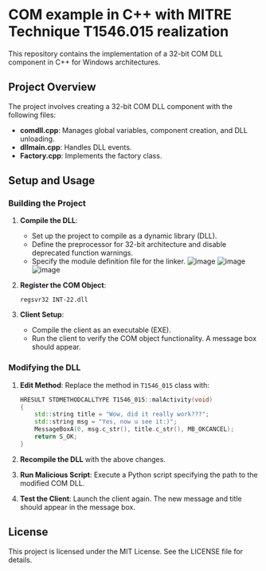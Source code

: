 # COM example in C++ with MITRE Technique T1546.015 realization

This repository contains the implementation of a 32-bit COM DLL component in C++ for Windows architectures.

## Project Overview

The project involves creating a 32-bit COM DLL component with the following files:

- **comdll.cpp**: Manages global variables, component creation, and DLL unloading.
- **dllmain.cpp**: Handles DLL events.
- **Factory.cpp**: Implements the factory class.

## Setup and Usage

### Building the Project

1. **Compile the DLL**:
    - Set up the project to compile as a dynamic library (DLL).
    - Define the preprocessor for 32-bit architecture and disable deprecated function warnings.
    - Specify the module definition file for the linker.
![image](https://github.com/vvard3u/COM-IN-CPP/assets/125309323/b15d3240-08e6-4afd-a3cd-9e761ded16e3)
![image](https://github.com/vvard3u/COM-IN-CPP/assets/125309323/fb8c4403-e6d3-4109-84f4-6f81ca29d934)
![image](https://github.com/vvard3u/COM-IN-CPP/assets/125309323/c621ae2e-2926-444d-95b7-208336efb7a4)

2. **Register the COM Object**:
    ```shell
    regsvr32 INT-22.dll
    ```

3. **Client Setup**:
    - Compile the client as an executable (EXE).
    - Run the client to verify the COM object functionality. A message box should appear.

### Modifying the DLL

1. **Edit Method**:
    Replace the method in `T1546_015` class with:
    ```cpp
    HRESULT STDMETHODCALLTYPE T1546_015::malActivity(void)
    {
        std::string title = "Wow, did it really work???";
        std::string msg = "Yes, now u see it:)";
        MessageBoxA(0, msg.c_str(), title.c_str(), MB_OKCANCEL);
        return S_OK;
    }
    ```

2. **Recompile the DLL** with the above changes.

3. **Run Malicious Script**: Execute a Python script specifying the path to the modified COM DLL.

4. **Test the Client**: Launch the client again. The new message and title should appear in the message box.


## License

This project is licensed under the MIT License. See the LICENSE file for details.

